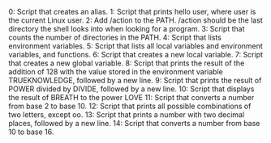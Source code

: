 0: Script that creates an alias.
1: Script that prints hello user, where user is the current Linux user.
2: Add /action to the PATH. /action should be the last directory the shell looks into when looking for a program.
3: Script that counts the number of directories in the PATH.
4: Script that lists environment variables.
5: Script that lists all local variables and environment variables, and functions.
6: Script that creates a new local variable.
7: Script that creates a new global variable.
8: Script that prints the result of the addition of 128 with the value stored in the environment variable TRUEKNOWLEDGE, followed by a new line.
9: Script that prints the result of POWER divided by DIVIDE, followed by a new line.
10: Script that displays the result of BREATH to the power LOVE
11: Script that converts a number from base 2 to base 10.
12: Script that prints all possible combinations of two letters, except oo.
13: Script that prints a number with two decimal places, followed by a new line.
14: Script that converts a number from base 10 to base 16.
